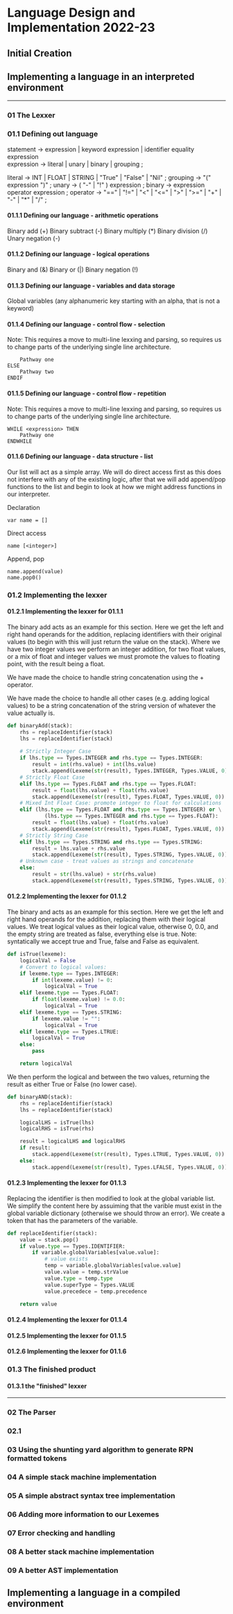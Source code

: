# Language Design and Implementation 2022-23

## Initial Creation

## Implementing a language in an interpreted environment
- - - 
### 01 The Lexxer

### 01.1 Defining out language
statement   → expression 
            | keyword expression 
            | identifier equality expression        
expression     → literal
               | unary
               | binary
               | grouping ;

literal        → INT | FLOAT | STRING | "True" | "False" | "Nil" ;
grouping       → "(" expression ")" ;
unary          → ( "-" | "!" ) expression ;
binary         → expression operator expression ;
operator       → "==" | "!=" | "<" | "<=" | ">" | ">="
               | "+"  | "-"  | "*" | "/" ;
#### 01.1.1 Defining our language - arithmetic operations
Binary add (+)
Binary subtract (-)
Binary multiply (*)
Binary division (/)
Unary negation (-)

#### 01.1.2 Defining our language - logical operations
Binary and (&)
Binary or (|)
Binary negation (!)

#### 01.1.3 Defining our language - variables and data storage
Global variables (any alphanumeric key starting with an alpha, that is not a keyword)
#### 01.1.4 Defining our language - control flow - selection
Note: This requires a move to multi-line lexxing and parsing, so requires us to change parts of the underlying single line architecture.
```IF <expression> THEN
    Pathway one
ELSE
    Pathway two
ENDIF
```
#### 01.1.5 Defining our language - control flow - repetition
Note: This requires a move to multi-line lexxing and parsing, so requires us to change parts of the underlying single line architecture.

```
WHILE <expression> THEN
    Pathway one
ENDWHILE
```

#### 01.1.6 Defining our language - data structure - list
Our list will act as a simple array. We will do direct access first as this does not interfere with any of the existing logic,
after that we will add append/pop functions to the list and begin to look at how we might address functions in our interpreter.



Declaration
```
var name = []
```

Direct access
```
name [<integer>]
```


Append, pop
```
name.append(value)
name.pop0()
```
### 01.2 Implementing the lexxer
#### 01.2.1 Implementing the lexxer for 01.1.1

The binary add acts as an example for this section. Here we get the left and right hand operands for the addition, 
replacing identifiers with their original values (to begin with this will just return the value on the stack). Where we 
have two integer values we perform an integer addition, for two float values, or a mix of float and integer values we must 
promote the values to floating point, with the result being a float.

We have made the choice to handle string concatenation using the + operator.

We have made the choice to handle all other cases (e.g. adding logical values) to be a string concatenation of the string
version of whatever the value actually is.
```python
def binaryAdd(stack):
    rhs = replaceIdentifier(stack)
    lhs = replaceIdentifier(stack)
    
    # Strictly Integer Case
    if lhs.type == Types.INTEGER and rhs.type == Types.INTEGER:
        result = int(rhs.value) + int(lhs.value)
        stack.append(Lexeme(str(result), Types.INTEGER, Types.VALUE, 0))
    # Strictly Float Case
    elif lhs.type == Types.FLOAT and rhs.type == Types.FLOAT:
        result = float(lhs.value) + float(rhs.value)
        stack.append(Lexeme(str(result), Types.FLOAT, Types.VALUE, 0))
    # Mixed Int Float Case: promote integer to float for calculations
    elif (lhs.type == Types.FLOAT and rhs.type == Types.INTEGER) or \
            (lhs.type == Types.INTEGER and rhs.type == Types.FLOAT):
        result = float(lhs.value) + float(rhs.value)
        stack.append(Lexeme(str(result), Types.FLOAT, Types.VALUE, 0))
    # Strictly String Case
    elif lhs.type == Types.STRING and rhs.type == Types.STRING:
        result = lhs.value + rhs.value
        stack.append(Lexeme(str(result), Types.STRING, Types.VALUE, 0))
    # Unknown case - treat values as strings and concatenate
    else:
        result = str(lhs.value) + str(rhs.value)
        stack.append(Lexeme(str(result), Types.STRING, Types.VALUE, 0))
```
#### 01.2.2 Implementing the lexxer for 01.1.2
The binary and acts as an example for this section. Here we get the left and right hand operands for the addition, 
replacing them with their logical values. We treat logical values as their logical value, otherwise 0, 0.0, and the empty 
string are treated as false, everything else is true. Note: syntatically we accept true and True, false and False as equivalent.

```python
def isTrue(lexeme):
    logicalVal = False
    # Convert to logical values:
    if lexeme.type == Types.INTEGER:
        if int(lexeme.value) != 0:
            logicalVal = True
    elif lexeme.type == Types.FLOAT:
        if float(lexeme.value) != 0.0:
            logicalVal = True
    elif lexeme.type == Types.STRING:
        if lexeme.value != "":
            logicalVal = True
    elif lexeme.type == Types.LTRUE:
        logicalVal = True
    else:
        pass

    return logicalVal
```


We then perform the logical and between the two values, returning the result as either True or False (no lower case).


```python
def binaryAND(stack):
    rhs = replaceIdentifier(stack)
    lhs = replaceIdentifier(stack)

    logicalLHS = isTrue(lhs)
    logicalRHS = isTrue(rhs)

    result = logicalLHS and logicalRHS
    if result:
        stack.append(Lexeme(str(result), Types.LTRUE, Types.VALUE, 0))
    else:
        stack.append(Lexeme(str(result), Types.LFALSE, Types.VALUE, 0))
```
#### 01.2.3 Implementing the lexxer for 01.1.3
Replacing the identifier is then modified to look at the global variable list. We simplify the content here by assuiming
that the varible must exist in the global variable dictionary (otherwise we should throw an error). We create a token that
has the parameters of the variable.


```python
def replaceIdentifier(stack):
    value = stack.pop()
    if value.type == Types.IDENTIFIER:
        if variable.globalVariables[value.value]:
            # value exists
            temp = variable.globalVariables[value.value]
            value.value = temp.strValue
            value.type = temp.type
            value.superType = Types.VALUE
            value.precedece = temp.precedence

    return value
```
#### 01.2.4 Implementing the lexxer for 01.1.4
#### 01.2.5 Implementing the lexxer for 01.1.5
#### 01.2.6 Implementing the lexxer for 01.1.6
### 01.3 The finished product
#### 01.3.1 the "finished" lexxer
- - - 
### 02 The Parser

### 02.1 
### 03 Using the shunting yard algorithm to generate RPN formatted tokens
### 04 A simple stack machine implementation
### 05 A simple abstract syntax tree implementation
### 06 Adding more information to our Lexemes
### 07 Error checking and handling
### 08 A better stack machine implementation
### 09 A better AST implementation

## Implementing a language in a compiled environment